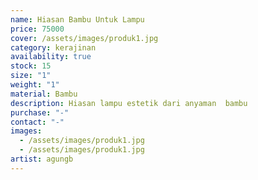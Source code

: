```yaml
---
name: Hiasan Bambu Untuk Lampu
price: 75000
cover: /assets/images/produk1.jpg
category: kerajinan
availability: true
stock: 15
size: "1"
weight: "1"
material: Bambu
description: Hiasan lampu estetik dari anyaman  bambu
purchase: "-"
contact: "-"
images:
  - /assets/images/produk1.jpg
  - /assets/images/produk1.jpg
artist: agungb
---
```


